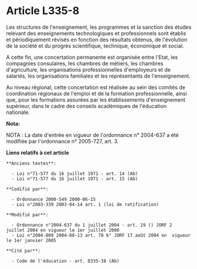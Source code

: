 # Article L335-8

Les structures de l'enseignement, les programmes et la sanction des études relevant des enseignements technologiques et
professionnels sont établis et périodiquement révisés en fonction des résultats obtenus, de l'évolution de la société et du
progrès scientifique, technique, économique et social.

A cette fin, une concertation permanente est organisée entre l'Etat, les compagnies consulaires, les chambres de métiers, les
chambres d'agriculture, les organisations professionnelles d'employeurs et de salariés, les organisations familiales et les
représentants de l'enseignement.

Au niveau régional, cette concertation est réalisée au sein des comités de coordination régionaux de l'emploi et de la
formation professionnelle, ainsi que, pour les formations assurées par les établissements d'enseignement supérieur, dans le
cadre des conseils académiques de l'éducation nationale.

**Nota:**

NOTA : La date d'entrée en vigueur de l'ordonnance n° 2004-637 a été modifiée par l'ordonnance n° 2005-727, art. 3.

**Liens relatifs à cet article**

	**Anciens textes**:

	  - Loi n°71-577 du 16 juillet 1971 - art. 14 (Ab)
	  - Loi n°71-577 du 16 juillet 1971 - art. 15 (Ab)

	**Codifié par**:

	  - Ordonnance 2000-549 2000-06-15
	  - Loi n°2003-339 2003-04-14 art. 1 (loi de ratification)

	**Modifié par**:

	  - Ordonnance n°2004-637 du 1 juillet 2004 - art. 19 () JORF 2 juillet 2004 en vigueur le 1er juillet 2006
	  - Loi n°2004-809 2004-08-13 art. 78 6° JORF 17 août 2004 en  vigueur le 1er janvier 2005

	**Cité par**:

	  - Code de l'éducation - art. D335-38 (Ab)

